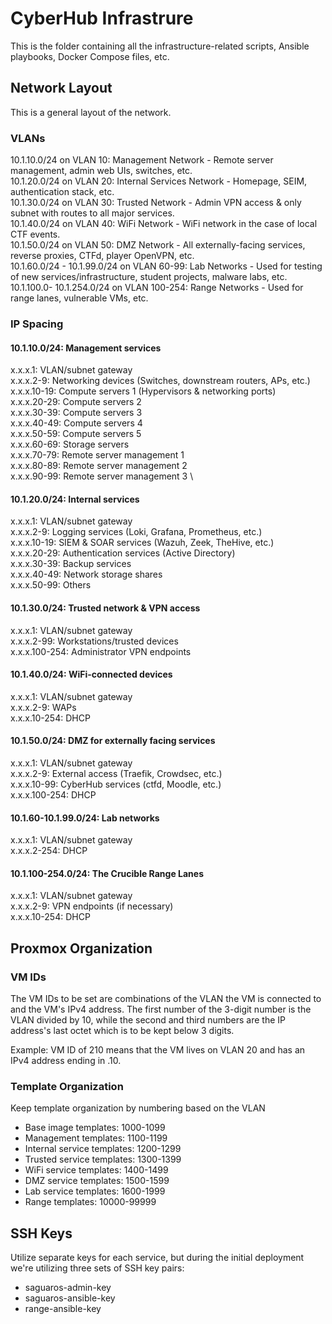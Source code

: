 # CyberHub Infrastrure

This is the folder containing all the infrastructure-related scripts, Ansible playbooks, Docker Compose files, etc.

## Network Layout

This is a general layout of the network.

### VLANs

10.1.10.0/24 on VLAN 10: Management Network - Remote server management, admin web UIs, switches, etc. \
10.1.20.0/24 on VLAN 20: Internal Services Network - Homepage, SEIM, authentication stack, etc. \
10.1.30.0/24 on VLAN 30: Trusted Network - Admin VPN access & only subnet with routes to all major services. \
10.1.40.0/24 on VLAN 40: WiFi Network - WiFi network in the case of local CTF events. \
10.1.50.0/24 on VLAN 50: DMZ Network - All externally-facing services, reverse proxies, CTFd, player OpenVPN, etc. \
10.1.60.0/24 - 10.1.99.0/24 on VLAN 60-99: Lab Networks - Used for testing of new services/infrastructure, student projects, malware labs, etc. \
10.1.100.0-  10.1.254.0/24 on VLAN 100-254: Range Networks - Used for range lanes, vulnerable VMs, etc.

### IP Spacing

#### 10.1.10.0/24: Management services

x.x.x.1: VLAN/subnet gateway \
x.x.x.2-9: Networking devices (Switches, downstream routers, APs, etc.) \
x.x.x.10-19: Compute servers 1 (Hypervisors & networking ports) \
x.x.x.20-29: Compute servers 2 \
x.x.x.30-39: Compute servers 3 \
x.x.x.40-49: Compute servers 4 \
x.x.x.50-59: Compute servers 5 \
x.x.x.60-69: Storage servers \
x.x.x.70-79: Remote server management 1 \
x.x.x.80-89: Remote server management 2 \
x.x.x.90-99: Remote server management 3 \

#### 10.1.20.0/24: Internal services

x.x.x.1: VLAN/subnet gateway \
x.x.x.2-9: Logging services (Loki, Grafana, Prometheus, etc.) \
x.x.x.10-19: SIEM & SOAR services (Wazuh, Zeek, TheHive, etc.) \
x.x.x.20-29: Authentication services (Active Directory) \
x.x.x.30-39: Backup services \
x.x.x.40-49: Network storage shares \
x.x.x.50-99: Others

#### 10.1.30.0/24: Trusted network & VPN access

x.x.x.1: VLAN/subnet gateway \
x.x.x.2-99: Workstations/trusted devices \
x.x.x.100-254: Administrator VPN endpoints

#### 10.1.40.0/24: WiFi-connected devices

x.x.x.1: VLAN/subnet gateway \
x.x.x.2-9: WAPs \
x.x.x.10-254: DHCP

#### 10.1.50.0/24: DMZ for externally facing services

x.x.x.1: VLAN/subnet gateway \
x.x.x.2-9: External access (Traefik, Crowdsec, etc.) \
x.x.x.10-99: CyberHub services (ctfd, Moodle, etc.) \
x.x.x.100-254: DHCP

#### 10.1.60-10.1.99.0/24: Lab networks

x.x.x.1: VLAN/subnet gateway \
x.x.x.2-254: DHCP

#### 10.1.100-254.0/24: The Crucible Range Lanes

x.x.x.1: VLAN/subnet gateway \
x.x.x.2-9: VPN endpoints (if necessary) \
x.x.x.10-254: DHCP

## Proxmox Organization

### VM IDs

The VM IDs to be set are combinations of the VLAN the VM is connected to and the VM's IPv4 address. The first number of the 3-digit number is the VLAN divided by 10, while the second and third numbers are the IP address's last octet which is to be kept below 3 digits.

Example: VM ID of 210 means that the VM lives on VLAN 20 and has an IPv4 address ending in .10.

### Template Organization

Keep template organization by numbering based on the VLAN
- Base image templates: 1000-1099
- Management templates: 1100-1199
- Internal service templates: 1200-1299
- Trusted service templates: 1300-1399
- WiFi service templates: 1400-1499
- DMZ service templates: 1500-1599
- Lab service templates: 1600-1999
- Range templates: 10000-99999

## SSH Keys

Utilize separate keys for each service, but during the initial deployment we're utilizing three sets of SSH key pairs:
- saguaros-admin-key
- saguaros-ansible-key
- range-ansible-key
